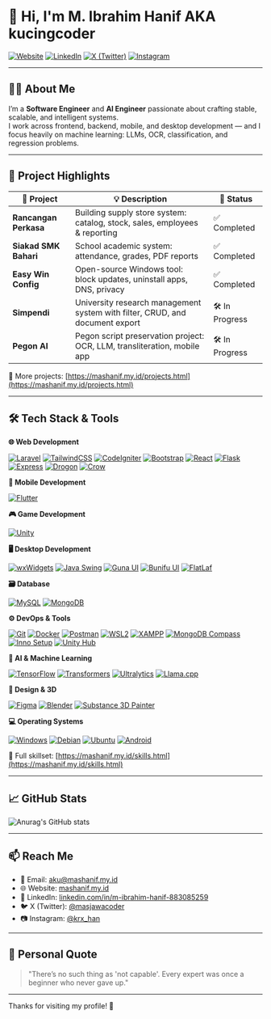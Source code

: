 # 👋 Hi, I'm M. Ibrahim Hanif AKA kucingcoder

[![Website](https://img.shields.io/badge/Website-mashanif.my.id-blue?style=flat-square&logo=google-chrome)](https://mashanif.my.id)
[![LinkedIn](https://img.shields.io/badge/LinkedIn-M.%20Ibrahim%20Hanif-blue?style=flat-square&logo=linkedin)](https://www.linkedin.com/in/m-ibrahim-hanif-883085259)
[![X (Twitter)](https://img.shields.io/badge/X-@masjawacoder-1DA1F2?style=flat-square&logo=twitter)](https://x.com/masjawacoder)
[![Instagram](https://img.shields.io/badge/Instagram-@krx__han-E4405F?style=flat-square&logo=instagram)](https://instagram.com/krx_han)

---

## 👨‍💻 About Me

I’m a **Software Engineer** and **AI Engineer** passionate about crafting stable, scalable, and intelligent systems.  
I work across frontend, backend, mobile, and desktop development — and I focus heavily on machine learning: LLMs, OCR, classification, and regression problems.

---

## 🚀 Project Highlights

| 🔧 Project               | 💡 Description                                                                 | 📌 Status       |
|--------------------------|-------------------------------------------------------------------------------|-----------------|
| **Rancangan Perkasa**    | Building supply store system: catalog, stock, sales, employees & reporting   | ✅ Completed     |
| **Siakad SMK Bahari**    | School academic system: attendance, grades, PDF reports                      | ✅ Completed     |
| **Easy Win Config**      | Open-source Windows tool: block updates, uninstall apps, DNS, privacy        | ✅ Completed     |
| **Simpendi**             | University research management system with filter, CRUD, and document export | 🛠 In Progress   |
| **Pegon AI**             | Pegon script preservation project: OCR, LLM, transliteration, mobile app     | 🛠 In Progress   |

🔗 More projects: [https://mashanif.my.id/projects.html](https://mashanif.my.id/projects.html)

---

## 🛠️ Tech Stack & Tools

**🌐 Web Development**

[![Laravel](https://img.shields.io/badge/Laravel-FF2D20?style=flat-square&logo=laravel&logoColor=white)]() [![TailwindCSS](https://img.shields.io/badge/TailwindCSS-38B2AC?style=flat-square&logo=tailwind-css&logoColor=white)]() [![CodeIgniter](https://img.shields.io/badge/CodeIgniter-EF4223?style=flat-square&logo=codeigniter&logoColor=white)]() [![Bootstrap](https://img.shields.io/badge/Bootstrap-7952B3?style=flat-square&logo=bootstrap&logoColor=white)]() [![React](https://img.shields.io/badge/React-61DAFB?style=flat-square&logo=react&logoColor=black)]() [![Flask](https://img.shields.io/badge/Flask-000000?style=flat-square&logo=flask&logoColor=white)]() [![Express](https://img.shields.io/badge/Express-000000?style=flat-square&logo=express&logoColor=white)]() [![Drogon](https://img.shields.io/badge/Drogon-006CFF?style=flat-square)]() [![Crow](https://img.shields.io/badge/Crow-2E2E2E?style=flat-square)]()

**📱 Mobile Development**

[![Flutter](https://img.shields.io/badge/Flutter-02569B?style=flat-square&logo=flutter&logoColor=white)]()

**🎮 Game Development**

[![Unity](https://img.shields.io/badge/Unity-000000?style=flat-square&logo=unity&logoColor=white)]()

**🖥 Desktop Development**

[![wxWidgets](https://img.shields.io/badge/wxWidgets-2E2E2E?style=flat-square)]() [![Java Swing](https://img.shields.io/badge/Java_Swing-007396?style=flat-square&logo=java&logoColor=white)]() [![Guna UI](https://img.shields.io/badge/Guna_UI-3B3B3B?style=flat-square)]() [![Bunifu UI](https://img.shields.io/badge/Bunifu_UI-00B2FF?style=flat-square)]() [![FlatLaf](https://img.shields.io/badge/FlatLaf-00BCD4?style=flat-square)]()

**🗃 Database**

[![MySQL](https://img.shields.io/badge/MySQL-4479A1?style=flat-square&logo=mysql&logoColor=white)]() [![MongoDB](https://img.shields.io/badge/MongoDB-47A248?style=flat-square&logo=mongodb&logoColor=white)]()

**⚙️ DevOps & Tools**

[![Git](https://img.shields.io/badge/Git-F05032?style=flat-square&logo=git&logoColor=white)]() [![Docker](https://img.shields.io/badge/Docker-2496ED?style=flat-square&logo=docker&logoColor=white)]() [![Postman](https://img.shields.io/badge/Postman-FF6C37?style=flat-square&logo=postman&logoColor=white)]() [![WSL2](https://img.shields.io/badge/WSL2-2E2E2E?style=flat-square)]() [![XAMPP](https://img.shields.io/badge/XAMPP-FB7A24?style=flat-square&logo=xampp&logoColor=white)]() [![MongoDB Compass](https://img.shields.io/badge/MongoDB_Compass-13AA52?style=flat-square)]() [![Inno Setup](https://img.shields.io/badge/Inno_Setup-000080?style=flat-square)]() [![Unity Hub](https://img.shields.io/badge/Unity_Hub-000000?style=flat-square&logo=unity&logoColor=white)]()

**🧠 AI & Machine Learning**

[![TensorFlow](https://img.shields.io/badge/TensorFlow-FF6F00?style=flat-square&logo=tensorflow&logoColor=white)]() [![Transformers](https://img.shields.io/badge/Transformers-FFBF00?style=flat-square)]() [![Ultralytics](https://img.shields.io/badge/Ultralytics-2E2E2E?style=flat-square)]() [![Llama.cpp](https://img.shields.io/badge/Llama.cpp-333333?style=flat-square)]()

**🎨 Design & 3D**

[![Figma](https://img.shields.io/badge/Figma-F24E1E?style=flat-square&logo=figma&logoColor=white)]() [![Blender](https://img.shields.io/badge/Blender-F5792A?style=flat-square&logo=blender&logoColor=white)]() [![Substance 3D Painter](https://img.shields.io/badge/Substance_3D_Painter-FF7452?style=flat-square&logo=adobe&logoColor=white)]()

**💻 Operating Systems**

[![Windows](https://img.shields.io/badge/Windows_XP–11-0078D6?style=flat-square&logo=windows&logoColor=white)]() [![Debian](https://img.shields.io/badge/Debian-A81D33?style=flat-square&logo=debian&logoColor=white)]() [![Ubuntu](https://img.shields.io/badge/Ubuntu-E95420?style=flat-square&logo=ubuntu&logoColor=white)]() [![Android](https://img.shields.io/badge/Android-3DDC84?style=flat-square&logo=android&logoColor=white)]()


🧩 Full skillset: [https://mashanif.my.id/skills.html](https://mashanif.my.id/skills.html)

---

## 📈 GitHub Stats

![Anurag's GitHub stats](https://github-readme-stats-sigma-five.vercel.app/api?username=kucingcoder&show_icons=true&theme=merko&bg_color=00000000)

---

## 📫 Reach Me

- 📧 Email: aku@mashanif.my.id  
- 🌐 Website: [mashanif.my.id](https://mashanif.my.id)  
- 💼 LinkedIn: [linkedin.com/in/m-ibrahim-hanif-883085259](https://www.linkedin.com/in/m-ibrahim-hanif-883085259)  
- 🐦 X (Twitter): [@masjawacoder](https://x.com/masjawacoder)  
- 📷 Instagram: [@krx_han](https://instagram.com/krx_han)

---

## 🧠 Personal Quote

> "There’s no such thing as 'not capable'. Every expert was once a beginner who never gave up."

---

Thanks for visiting my profile! 🙏
